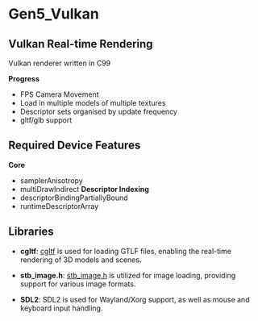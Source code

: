 # Gen5_Vulkan
## Vulkan Real-time Rendering

Vulkan renderer written in C99

**Progress**
 - FPS Camera Movement
 - Load in multiple models of multiple textures
 - Descriptor sets organised by update frequency
 - gltf/glb support

## Required Device Features
**Core**
 - samplerAnisotropy
 - multiDrawIndirect
**Descriptor Indexing**
 - descriptorBindingPartiallyBound
 - runtimeDescriptorArray

## Libraries
- **cgltf**: [cgltf](https://github.com/jkuhlmann/cgltf/tree/master) is used for loading GTLF files, enabling the real-time rendering of 3D models and scenes.

- **stb_image.h**: [stb_image.h](https://github.com/nothings/stb/blob/master/stb_image.h) is utilized for image loading, providing support for various image formats.

- **SDL2**: SDL2 is used for Wayland/Xorg support, as well as mouse and keyboard input handling.

